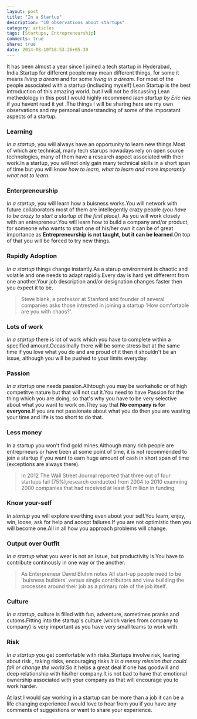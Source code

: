 ```yaml
---
layout: post
title: "In a Startup"
description: "10 observations about startups"
category: articles
tags: [Startups, Entrepreneurship]
comments: true
share: true
date: 2014-08-10T18:53:26+05:30
---
```


It has been almost  a year since I joined a tech startup in Hyderabad, India.Startup for different people may mean different things, for some it means *living a dream* and for some *living in a dream*. For most of the people associated with a startup (incliuding myself) Lean Startup is the best introduction of this amazing world, but I will not be discussing Lean methedology in this post.I would highly recommend *lean startup by Eric ries* if you havent read it yet .The things I will be sharing here are my own observations and my personal understanding of some of the imporatant aspects of a startup.

### Learning
*In a startup*, you will always have an opportunity to learn new things.Most of which are technical, many tech starups nowadays rely on open source technologies, many of them have a research aspect associated with their work.In a startup, you will not only gain many technical skills in a short span of time but you will know *how to learn, what to learn and more imporantly what not to learn*.

### Enterpreneurship
*In a startup*, you will learn how a buisness works.You will network with future collaborators most of them are intellegently crazy people *(you have to be crazy to start a startup at the first place)*. As you will work closely with an entrepreneur.You will learn how to build a company and/or product, for someone who wants to start one of his/her own it can be of great importance as **Entrepreneurship is not taught, but it can be learned**.On top of that you will be forced to try new things.

### Rapidly Adoption
*In a startup* things change instantly.As a starup environment is chaotic and volatile and one needs to adapt rapidly.Every day is hard yet differernt from one another.Your job description and/or designation changes faster then you expect it to be.

> Steve blank, a professor at Stanford and founder of several companies asks those intrested in joining a startup 'How comfortable are you with chaos?'.

###  Lots of work
*In a startup* there is lot of work which you have to complete within a specified amount.Occasilnally there will be some stress but at the same time if you love what you do and are proud of it then it shouldn't be an issue, although you will be pushed to your limits everyday.

### Passion
*In a startup* one needs passion.Alhtough you may be workaholic or of high competitve nature but that will not cut it.You need to have Passion for the thing which you are doing, so that's why you have to be very selective about what you want to work on.They say that **No company is for everyone**.If you are not passionate about what you do then you are wasting your time and life is too short to do that.

### Less money
In a startup you won't find gold mines.Although many rich people are entreprneurs or have been at some point of time, it is not recommended to join a startup if you want to earn huge amount of cash in short span of time (exceptions are always there).

>In 2012 The Wall Street Journal reported that three out of four startups fail (75%),research conducted from 2004 to 2010 examning 2000 companies that had received at least $1 million in funding. 

### Know your-self
*In startup* you will explore everthing even about your self.You learn, enjoy, win, loose, ask for help and accept failures.If you are not optimistic then you will become one.All in all how you approach problems will change.

### Output over Outfit
*In a startup* what you wear is not an issue, but productivity is.You have to contribute continously in one way or the another.

>As Enterpreneur David Bluhm notes All start-up people need to be 'buisness builders' versus single contributors and view building the processes around their job as a primary role of the job itself.

### Culture
*In a startup*, culture is filled with fun, adventure, sometimes pranks and cutoms.Fitting into the startup's culture (which varies from company to company) is very important as you have very small teams to work with.

### Risk
*In a startup* you get comfortable with risks.Startups involve risk, learing about risk , taking risks, encouraging risks *it is a messy mission that could fail or change the world*.So it helps a great deal if one has goodwill and deep relationship with his/her company.It is not bad to have that emotional ownership associated with your company as that will encourage you to work harder.

At last I would say working in a startup can be more than a job it can be a life changing experience.I would love to hear from you if you have any comments of suggestions or want to share your experience.
